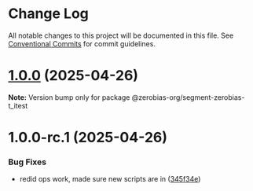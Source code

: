 # Change Log

All notable changes to this project will be documented in this file.
See [Conventional Commits](https://conventionalcommits.org) for commit guidelines.

# [1.0.0](https://github.com/zerobias-org/segment/compare/@zerobias-org/segment-zerobias-t_itest@1.0.0-rc.1...@zerobias-org/segment-zerobias-t_itest@1.0.0) (2025-04-26)

**Note:** Version bump only for package @zerobias-org/segment-zerobias-t_itest





# 1.0.0-rc.1 (2025-04-26)


### Bug Fixes

* redid ops work, made sure new scripts are in ([345f34e](https://github.com/zerobias-org/segment/commit/345f34ec926029dc141943b3e321676adb4a2888))
